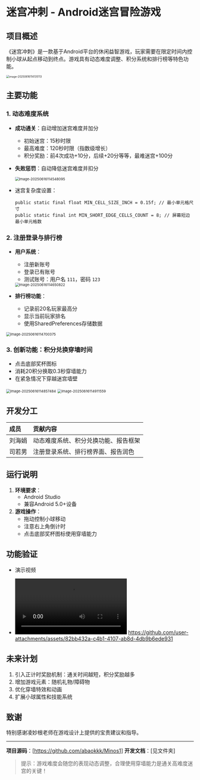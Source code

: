 # 迷宫冲刺 - Android迷宫冒险游戏

## 项目概述

《迷宫冲刺》是一款基于Android平台的休闲益智游戏，玩家需要在限定时间内控制小球从起点移动到终点。游戏具有动态难度调整、积分系统和排行榜等特色功能。

<img src="./README.assets/image-20250616114135113.png" alt="image-20250616114135113" style="zoom: 50%;" />

## 主要功能

### 1. 动态难度系统

- **成功通关**：自动增加迷宫难度并加分

  - 初始迷宫：15秒时限
  - 最高难度：120秒时限（指数级增长）
  - 积分奖励：前4次成功+10分，后续+20分等等，最难迷宫+100分

- **失败惩罚**：自动降低迷宫难度并扣分

  <img src="./README.assets/image-20250616114548095.png" alt="image-20250616114548095" style="zoom: 67%;" />

- 迷宫复杂度设置：

  ```
  public static final float MIN_CELL_SIZE_INCH = 0.15f; // 最小单元格尺寸
  public static final int MIN_SHORT_EDGE_CELLS_COUNT = 8; // 屏幕短边最小单元格数
  ```

### 2. 注册登录与排行榜

- **用户系统**：

  - 注册新账号
  - 登录已有账号
  - 测试账号：用户名 `111`，密码 `123`

  <img src="./README.assets/image-20250616114650822.png" alt="image-20250616114650822" style="zoom: 67%;" />

- **排行榜功能**：

  - 记录前20名玩家最高分
  - 显示当前玩家排名
  - 使用SharedPreferences存储数据

<img src="./README.assets/image-20250616114700375.png" alt="image-20250616114700375" style="zoom: 67%;" />

### 3. 创新功能：积分兑换穿墙时间

- 点击底部奖杯图标
- 消耗20积分换取0.3秒穿墙能力
- 在紧急情况下穿越迷宫墙壁

​       								    <img src="./README.assets/image-20250616114857484.png" alt="image-20250616114857484" style="zoom:67%;" />									<img src="./README.assets/image-20250616114911559.png" alt="image-20250616114911559" style="zoom:67%;" />

## 开发分工

| 成员   | 贡献内容                             |
| :----- | :----------------------------------- |
| 刘海娟 | 动态难度系统、积分兑换功能、报告框架 |
| 司若男 | 注册登录系统、排行榜界面、报告润色   |

## 运行说明

1. **环境要求**：
   - Android Studio
   - 兼容Android 5.0+设备
2. **游戏操作**：
   - 拖动控制小球移动
   - 注意右上角倒计时
   - 点击底部奖杯图标使用穿墙能力

## 功能验证

- 演示视频

- <video src="./../../../../Videos/计算机网络实验/屏幕录制 2025-06-10 181439.mp4"></video>
https://github.com/user-attachments/assets/82bb432a-c4b1-4107-ab8d-4db9b6ede931


## 未来计划

1. 引入正计时奖励机制：通关时间越短，积分奖励越多
2. 增加游戏元素：随机礼物/障碍物
3. 优化穿墙特效和动画
4. 扩展小球属性和技能系统

## 致谢

特别感谢凌妙根老师在游戏设计上提供的宝贵建议和指导。

------

**项目源码**：[https://github.com/abaokkk/Minos1]
**开发文档**：[见文件夹]



> 提示：游戏难度会随您的表现动态调整，合理使用穿墙能力是通关高难度迷宫的关键！
